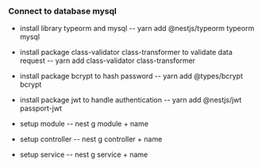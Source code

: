 ### Connect to database mysql

- install library typeorm and mysql
  -- yarn add @nestjs/typeorm typeorm mysql

- install package class-validator class-transformer to validate data request
  -- yarn add class-validator class-transformer

- install package bcrypt to hash password
  -- yarn add @types/bcrypt bcrypt

- install package jwt to handle authentication
  -- yarn add @nestjs/jwt passport-jwt

- setup module
  -- nest g module + name

- setup controller
  -- nest g controller + name

- setup service
  -- nest g service + name
